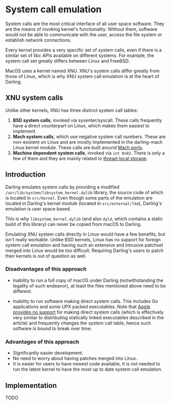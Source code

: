# System call emulation

System calls are the most critical interface of all user space software. They
are the means of invoking kernel's functionality. Without them, software would
not be able to communicate with the user, access the file system or establish
network connections.

Every kernel provides a very specific set of system calls, even if there is a
similar set of libc APIs available on different systems. For example, the system
call set greatly differs between Linux and FreeBSD.

MacOS uses a kernel named XNU. XNU's system calls differ greatly from those of
Linux, which is why XNU system call emulation is at the heart of Darling.

## XNU system calls

Unlike other kernels, XNU has three distinct system call tables:

 1. **BSD system calls**, invoked via sysenter/syscall. These calls frequently
    have a direct counterpart on Linux, which makes them easiest to implement.
 2. **Mach system calls**, which use negative system call numbers. These are
    non-existent on Linux and are mostly implemented in the darling-mach Linux
    kernel module. These calls are built around [Mach
    ports](../macos-specifics/mach-ports.md).
 3. **Machine dependent system calls**, invoked via `int 0x82`. There is only a
    few of them and they are mainly related to [thread-local
    storage](../threading/thread-local-storage.md).

## Introduction

Darling emulates system calls by providing a modified
`/usr/lib/system/libsystem_kernel.dylib` library, the source code of which is
located in `src/kernel`. Even though some parts of the emulation are located in
Darling's kernel module (located in `src/external/lkm`), Darling's emulation is
user space based.

This is why `libsystem_kernel.dylib` (and also `dyld`, which contains a static
build of this library) can never be copied from macOS to Darling.

Emulating XNU system calls directly in Linux would have a few benefits, but
isn't really workable. Unlike BSD kernels, Linux has no support for foreign
system call emulation and having such an extensive and intrusive patchset merged
into Linux would be too difficult. Requiring Darling's users to patch their
kernels is out of question as well.

### Disadvantages of this approach

* Inability to run a full copy of macOS under Darling (notwithstanding the
  legality of such endeavor), at least the files mentioned above need to be
  different.

* Inability to run software making direct system calls. This includes Go
  applications and some UPX packed executables. Note that [Apple provides no
  support](https///developer.apple.com/library/content/qa/qa1118/_index.html)
  for making direct system calls (which is effectively very similar to
  distributing statically linked executables described in the article) and
  frequently changes the system call table, hence such software is bound to
  break over time.

### Advantages of this approach

* Significantly easier development.
* No need to worry about having patches merged into Linux.
* It is easier for users to have newest code available, it is not needed to run
  the latest kernel to have the most up to date system call emulation.

## Implementation

TODO
